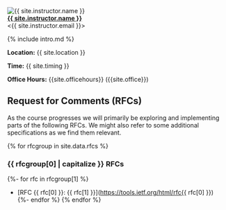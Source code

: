 <div class="instructor">
  <img src="{{ site.instructor.avatar | append: '?v=' | append: site.github.build_revision | relative_url }}" alt="{{ site.instructor.name }}" class="avatar"><br>
  <b><a href="{{ site.instructor.url }}">{{ site.instructor.name }}</a></b><br>
  &lt;{{ site.instructor.email }}&gt;
</div>

{% include intro.md %}

**Location:** {{ site.location }}

**Time:** {{ site.timing }}

**Office Hours:** {{site.officehours}} ({{site.office}})

## Request for Comments (RFCs)

As the course progresses we will primarily be exploring and implementing parts of the following RFCs.
We might also refer to some additional specifications as we find them relevant.

{% for rfcgroup in site.data.rfcs %}
### {{ rfcgroup[0] | capitalize }} RFCs

{%- for rfc in rfcgroup[1] %}
* [RFC {{ rfc[0] }}: {{ rfc[1] }}](https://tools.ietf.org/html/rfc{{ rfc[0] }})
{%- endfor %}
{% endfor %}
